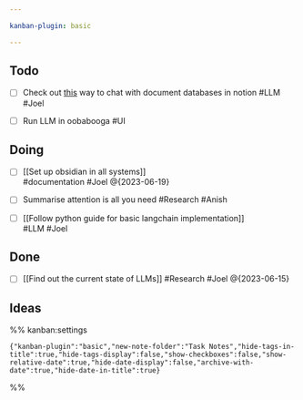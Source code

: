 ```yaml
---

kanban-plugin: basic

---
```


## Todo

- [ ] Check out  [this](https://github.com/hwchase17/notion-qa) way to chat with document databases in notion #LLM #Joel
- [ ] Run LLM in oobabooga #UI


## Doing

- [ ] [[Set up obsidian in all systems]]<br>#documentation #Joel @{2023-06-19}
- [ ] Summarise attention is all you need #Research #Anish
- [ ] [[Follow python guide   for basic langchain implementation]]<br>#LLM #Joel


## Done

- [ ] [[Find out the current state of LLMs]] #Research #Joel @{2023-06-15}


## Ideas





%% kanban:settings
```
{"kanban-plugin":"basic","new-note-folder":"Task Notes","hide-tags-in-title":true,"hide-tags-display":false,"show-checkboxes":false,"show-relative-date":true,"hide-date-display":false,"archive-with-date":true,"hide-date-in-title":true}
```
%%